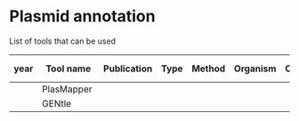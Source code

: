 # Plasmid annotation

List of tools that can be used

| year	| Tool name | Publication | Type	| Method | Organism | Comments | Output Format |
| --- | --- | --- | --- | --- | --- | --- | --- |
| | PlasMapper | | | | | | |
| | GENtle | | | | | | |

